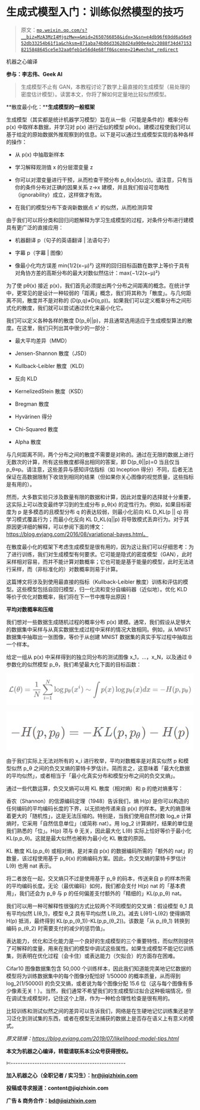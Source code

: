 # 生成式模型入门：训练似然模型的技巧

> 原文：[`mp.weixin.qq.com/s?__biz=MzA3MzI4MjgzMw==&mid=2650766858&idx=3&sn=e4db96f69dd6a56e952db33254b61f1a&chksm=871aba74b06d33628d24a900e4e2c2088f34d471538215848645ce5e32aa0feb1e56d4e68ff0&scene=21#wechat_redirect`](http://mp.weixin.qq.com/s?__biz=MzA3MzI4MjgzMw==&mid=2650766858&idx=3&sn=e4db96f69dd6a56e952db33254b61f1a&chksm=871aba74b06d33628d24a900e4e2c2088f34d471538215848645ce5e32aa0feb1e56d4e68ff0&scene=21#wechat_redirect)

机器之心编译

**参与：李志伟、Geek AI**

> 生成模型不止有 GAN，本教程讨论了数学上最直接的生成模型（易处理的密度估计模型）。读罢本文，你将了解如何定量地比较似然模型。

**散度最小化：****生成模型的一般框架**

生成模型（其实都是统计机器学习模型）旨在从一些（可能是条件的）概率分布 p(x) 中取样本数据，并学习对 p(x) 进行近似的模型 pθ(x)。建模过程使我们可以基于给定的原始数据外推观察到的信息。以下是可以通过生成模型实现的各种各样的操作：

*   从 p(x) 中抽取新样本

*   学习解释观测值 x 的分层潜变量 z

*   你可以对潜变量进行干预，从而检查干预分布 p_θ(x|do(z))。请注意，只有当你的条件分布对正确的因果关系 z→x 建模，并且我们假设可忽略性（ignorability）成立，这样做才有效。

*   在我们的模型分布下查询新数据点 x' 的似然，从而检测异常

由于我们可以将分类和回归问题解释为学习生成模型的过程，对条件分布进行建模具有更广泛的直接应用：

*   机器翻译 p（句子的英语翻译 | 法语句子）

*   字幕 p（字幕 | 图像）

*   像最小化均方误差 min{1/2(x−μ)²} 这样的回归目标函数在数学上等价于具有对角协方差的高斯分布的最大对数似然估计：max{−1/2(x−μ)²}

为了使 pθ(x) 接近 p(x)，我们首先必须提出两个分布之间距离的概念。在统计学中，更常见的是设计一种较弱的「距离」概念，我们将其称为「散度」。与几何距离不同，散度并不是对称的 (D(p,q)≠D(q,p))。如果我们可以定义概率分布之间形式化的散度，我们就可以尝试通过优化来最小化它。

我们可以定义各种各样的散度 D(p_θ||p)，并且通常选用适应于生成模型算法的散度。在这里，我们只列出其中很少的一部分：

*   最大平均差异（MMD）

*   Jensen-Shannon 散度（JSD）

*   Kullback-Leibler 散度（KLD）

*   反向 KLD

*   KernelizedStein 散度（KSD）

*   Bregman 散度

*   Hyvärinen 得分

*   Chi-Squared 散度

*   Alpha 散度

与几何距离不同，两个分布之间的散度不需要是对称的。通过在无限的数据上进行无数次的计算，所有这些散度都得出相同的答案，即 D(p_θ||p)=0 当且仅当 p_θ≡p。请注意，这些差异与感知评估指标（如 Inception 得分）不同，后者无法保证在高数据限制下收敛到相同的结果（但如果你关心图像的视觉质量，这些指标是有用的）。

然而，大多数实验只涉及数量有限的数据和计算，因此对度量的选择就十分重要，这实际上可以改变最终学习到的生成分布 p_θ(x) 的定性行为。例如，如果目标密度为 p 是多模态的且模型分布 q 的表达较弱，则最小化前向 KL D_KL(p || q) 将学习模式覆盖行为；而最小化反向 KL D_KL(q||p) 将导致模式丢弃行为。对于其原因更详细的解释，可以参阅下面的博文：https://blog.evjang.com/2016/08/variational-bayes.html。

在散度最小化的框架下考虑生成模型是很有用的，因为这让我们可以仔细思考：为了进行训练，我们对生成模型有何要求。它可能是隐式的密度模型（GAN），此时采样相对容易，而并不能计算对数概率；它也可能是基于能量的模型，此时无法进行采样，而（非标准化的）对数概率则易于计算。

这篇博文将涉及到使用最直接的指标（Kullback-Leibler 散度）训练和评估的模型。这些模型包括自回归模型，归一化流和变分自编码器（近似地）。优化 KLD 等价于优化对数概率，我们将在下一节中推导出原因！

**平均对数概率和压缩**

我们想对一些数据生成随机过程的概率分布 p(x) 建模。通常，我们假设从足够大的数据集中采样与从真实数据生成过程中采样的情况大致相同。例如，从 MNIST 数据集中抽取出一张图像，等价于从创建 MNIST 数据集的真实手写过程中抽取出一个样本。

给定一组从 p(x) 中采样得到的独立同分布的测试图像 x_1，...，x_N，以及通过 θ 参数化的似然模型 p_θ，我们希望最大化下面的目标函数：

![](img/f8008aa0ccf37fa8b3e10329be898641.jpg)

![](img/10a0d9121a1e26dbbefb25be1fddf0aa.jpg)

由于我们实际上无法对所有的 x_i 进行枚举，平均对数概率是对真实似然 p 和模型似然 p_θ 之间的负交叉熵的蒙特卡罗估计。简而言之，这意味着「最大化数据的平均似然」，或者相当于「最小化真实分布和模型分布之间的负交叉熵」。

通过一些代数运算，负交叉熵可以用 KL 散度（相对熵）和 p 的绝对熵重写：

香农（Shannon）的信源编码定理（1948）告诉我们，熵 H(p) 是你可以构造的任何编码的平均编码长度的下界，以无损地传递来自 p(x) 的样本。更大的熵意味着更大的「随机性」，这是无法压缩的。特别是，当我们使用自然对数 log_e 计算熵时，它采用「自然信息单位」（或简称 nat）。用 log_2 计算熵时，结果的单位是我们熟悉的「位」。H(p) 项与 θ 无关，因此最大化 L(θ) 实际上恰好等价于最小化 KL(p,p_θ)。这就是最大似然也被称为最小化 KL 散度的原因。

KL 散度 KL(p,p_θ) 或相对熵，是对来自 p(x) 的数据编码所需的「额外的 nat」的数量，该过程使用基于 p_θ(x) 的熵编码方案。因此，负交叉熵的蒙特卡罗估计 L(θ) 也用 nat 表示。

将二者放在一起，交叉熵只不过是使用基于 p_θ 的码本，传送来自 p 的样本所需的平均编码长度。无论（最优编码）如何，我们都会支付 H(p) nat 的「基本费用」，我们还会为 p_θ 与 p 的任何偏差支付额外的「精细的」KL(p,p_θ) nat。

我们可以用一种可解释性很强的方式比较两个不同模型的交叉熵：假设模型 θ_1 具有平均似然 L(θ_1)，模型 θ_2 具有平均似然 L(θ_2)。减去 L(θ1)-L(θ2) 使得熵项 H(p) 抵消，最终得到 KL(p,p_(θ_1))-KL(p,p_(θ_2))。该数是「从 p_(θ_1) 转换到编码 p_(θ_2) 时需要支付的减少的惩罚值」。

表达能力，优化和泛化能力是一个良好的生成模型的三个重要特性，而似然则提供了可解释的度量，用来在我们的模型中调试这些属性。如果生成模型不能记忆训练集，则表明在优化过程（会卡住）或表达能力（欠拟合）的方面存在困难。

Cifar10 图像数据集包含 50,000 个训练样本，因此我们知道能完美地记忆数据的模型将为训练数据集中的每个图像分配恰好 1/50000 的概率质量，从而得到 log_2(1/50000) 的负交叉熵，或者说为每个图像分配 15.6 位（这与每个图像有多少像素无关！）。当然，我们通常不希望我们的生成模型过拟合这种极端情况，但在调试生成模型时，记住这个上限，作为一种检合理性检查是很有用的。

比较训练和测试似然之间的差异可以告诉我们，网络是在生硬地记忆训练集还是学习泛化到测试集的东西，或者在模型无法捕获的数据上是否存在语义上有意义的模式。

*原文链接：https://blog.evjang.com/2019/07/likelihood-model-tips.html*

****本文为机器之心编译，**转载请联系本公众号获得授权****。**

✄------------------------------------------------

**加入机器之心（全职记者 / 实习生）：hr@jiqizhixin.com**

**投稿或寻求报道：**content**@jiqizhixin.com**

**广告 & 商务合作：bd@jiqizhixin.com**